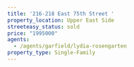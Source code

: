 ```yaml
---
title: '216-218 East 75th Street '
property_location: Upper East Side
streeteasy_status: sold
price: "1995000"
agents:
  - /agents/garfield/lydia-rosengarten
property_type: Single-Family
---
```

